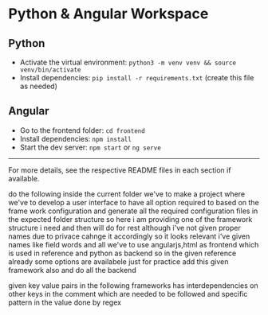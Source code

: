 # Python & Angular Workspace

## Python
- Activate the virtual environment: `python3 -m venv venv && source venv/bin/activate`
- Install dependencies: `pip install -r requirements.txt` (create this file as needed)

## Angular
- Go to the frontend folder: `cd frontend`
- Install dependencies: `npm install`
- Start the dev server: `npm start` or `ng serve`

---

For more details, see the respective README files in each section if available.
































do the following inside the current folder
we've to make a project where we've to develop a user interface to have all option required to based on the frame work configuration and generate all the required configuration files in the expected folder structure
so here i am providing one of the framework structure i need and then will do for rest although i've not given proper names due to privace cahnge it accordingly so it looks relevant i've given names like field words and all
we've to use angularjs,html as frontend which is used in reference and python as backend so in the given reference already some options are availabele just for practice add this given framework also and do all the backend

given key value pairs in the following frameworks has interdependencies on other keys in the comment which are needed to be followed and specific pattern in the value done by regex




